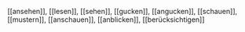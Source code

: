 [[ansehen]], [[lesen]], [[sehen]], [[gucken]], [[angucken]], [[schauen]], [[mustern]], [[anschauen]], [[anblicken]], [[berücksichtigen]]